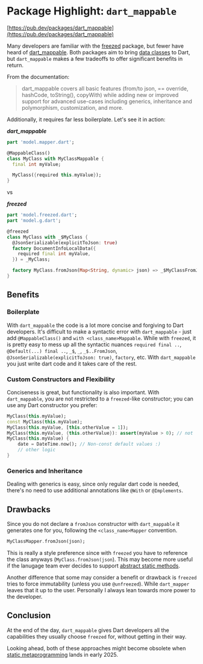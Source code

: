 # Package Highlight: `dart_mappable`

[https://pub.dev/packages/dart_mappable](https://pub.dev/packages/dart_mappable)

Many developers are familiar with the [freezed](https://pub.dev/packages/freezed) package, but fewer have heard of [dart_mappable](https://pub.dev/packages/dart_mappable). Both packages aim to bring [data classes](https://kotlinlang.org/docs/data-classes.html) to Dart, but `dart_mappable` makes a few tradeoffs to offer significant benefits in return.

From the documentation:
> dart_mappable covers all basic features (from/to json, == override, hashCode, toString(), copyWith) while adding new or improved support for advanced use-cases including generics, inheritance and polymorphism, customization, and more.

Additionally, it requires far less boilerplate. Let's see it in action:

***dart_mappable***
```dart
part 'model.mapper.dart';

@MappableClass()
class MyClass with MyClassMappable {
  final int myValue;

  MyClass({required this.myValue});
}
```
vs

***freezed***
```dart
part 'model.freezed.dart';
part 'model.g.dart';

@freezed
class MyClass with _$MyClass {
  @JsonSerializable(explicitToJson: true)
  factory DocumentInfoLocalData({
    required final int myValue,
  }) = _MyClass;

  factory MyClass.fromJson(Map<String, dynamic> json) => _$MyClassFromJson(json);
}
```
## Benefits
### Boilerplate
With `dart_mappable` the code is a lot more concise and forgiving to Dart developers. It's difficult to make a syntactic error with `dart_mappable` - just add `@MappableClass()` and `with <class_name>Mappable`. While with `freezed`, it is pretty easy to mess up all the syntactic nuances `required final ..`, `@Default(...) final ..`, `_$`, `_`, `_$..FromJson`, `@JsonSerializable(explicitToJson: true)`, `factory`, etc. With `dart_mappable` you just write dart code and it takes care of the rest.
### Custom Constructors and Flexibility
Conciseness is great, but functionality is also important. With `dart_mappable`, you are not restricted to a `freezed`-like constructor; you can use any Dart constructor you prefer:
```dart
MyClass(this.myValue);
const MyClass(this.myValue);
MyClass(this.myValue, [this.otherValue = 1]);
MyClass(this.myValue, {this.otherValue}): assert(myValue > 0); // not `@Assert('...')` needed
MyClass(this.myValue) {
    date = DateTime.now(); // Non-const default values :)
    // other logic
}
```
### Generics and Inheritance
Dealing with generics is easy, since only regular dart code is needed, there's no need to use additional annotations like `@With` or `@Implements`.
## Drawbacks
Since you do not declare a `fromJson` constructor with `dart_mappable` it generates one for you, following the `<class_name>Mapper`
convention.
```dart
MyClassMapper.fromJson(json);
```
This is really a style preference since with `freezed` you have to reference the class anyways (`MyClass.fromJson(json`).
This may become more useful if the lanugage team ever decides to support [abstract static methods](https://github.com/dart-lang/language/issues/356).

Another difference that some may consider a benefit or drawback is `freezed` tries to force immutability (unless you use `@unfreezed`).
While `dart_mapper` leaves that it up to the user. Personally I always lean towards more power to the developer.

## Conclusion
At the end of the day, `dart_mappable` gives Dart developers all the capabilities they usually choose `freezed` for, without getting in their way.

Looking ahead, both of these approaches might become obsolete when [static metaprogramming](https://github.com/dart-lang/language/issues/1482) lands in early 2025.